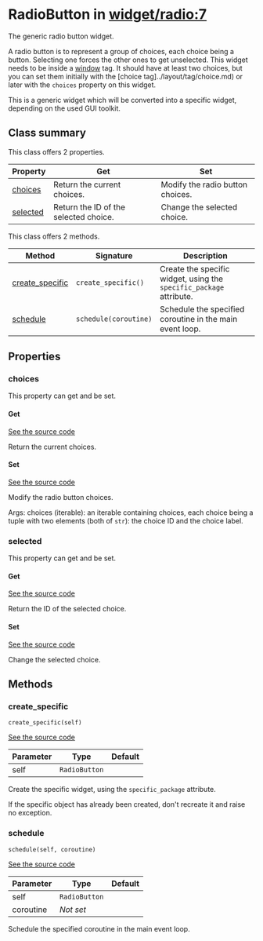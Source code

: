 # RadioButton in [widget/radio:7](../raw/widget/radio.html#L7)

The generic radio button widget.

A radio button is to represent a group of choices, each choice being
a button.  Selecting one forces the other ones to get unselected.
This widget needs to be inside a [window](../layout/tag/window.md)
tag.  It should have at least two choices, but you can set them
initially with the [choice tag]../layout/tag/choice.md) or later
with the `choices` property on this widget.

This is a generic widget which will be converted into a specific widget,
depending on the used GUI toolkit.

## Class summary

This class offers 2 properties.

| Property | Get | Set |
| -------- | --- | --- |
| [choices](#choices) | Return the current choices. | Modify the radio button choices. |
| [selected](#selected) | Return the ID of the selected choice. | Change the selected choice. |

This class offers 2 methods.

| Method | Signature | Description |
| ------ | --------- | ----------- |
| [create_specific](#create_specific) | `create_specific()` | Create the specific widget, using the `specific_package` attribute. |
| [schedule](#schedule) | `schedule(coroutine)` | Schedule the specified coroutine in the main event loop. |

## Properties

### choices

This property can get and be set.

#### Get

[See the source code](../raw/widget/radio.html#L49)

Return the current choices.

#### Set

[See the source code](../raw/widget/radio.html#L54)

Modify the radio button choices.

Args:
    choices (iterable): an iterable containing choices, each
            choice being a tuple with two elements (both of
            `str`): the choice ID and the choice label.

### selected

This property can get and be set.

#### Get

[See the source code](../raw/widget/radio.html#L81)

Return the ID of the selected choice.

#### Set

[See the source code](../raw/widget/radio.html#L86)

Change the selected choice.

## Methods

### create_specific

`create_specific(self)`

[See the source code](../raw/widget/radio.html#L30)

| Parameter | Type | Default |
| --------- | ---- | ------- |
| self | `RadioButton` |  |

Create the specific widget, using the `specific_package` attribute.

If the specific object has already been created, don't recreate it and
raise no exception.

### schedule

`schedule(self, coroutine)`

[See the source code](../raw/widget/radio.html#L75)

| Parameter | Type | Default |
| --------- | ---- | ------- |
| self | `RadioButton` |  |
| coroutine | *Not set* |  |

Schedule the specified coroutine in the main event loop.